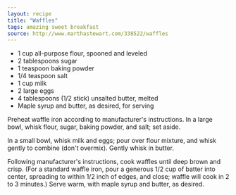 ```yaml
---
layout: recipe
title: "Waffles"
tags: amazing sweet breakfast
source: http://www.marthastewart.com/338522/waffles
---
```

* 1 cup all-purpose flour, spooned and leveled
* 2 tablespoons sugar
* 1 teaspoon baking powder
* 1/4 teaspoon salt
* 1 cup milk
* 2 large eggs
* 4 tablespoons (1/2 stick) unsalted butter, melted
* Maple syrup and butter, as desired, for serving

Preheat waffle iron according to manufacturer's instructions. In a large bowl, whisk flour, sugar, baking powder, and salt; set aside.

In a small bowl, whisk milk and eggs; pour over flour mixture, and whisk gently to combine (don't overmix). Gently whisk in butter.

Following manufacturer's instructions, cook waffles until deep brown and crisp. (For a standard waffle iron, pour a generous 1/2 cup of batter into center, spreading to within 1/2 inch of edges, and close; waffle will cook in 2 to 3 minutes.) Serve warm, with maple syrup and butter, as desired.
